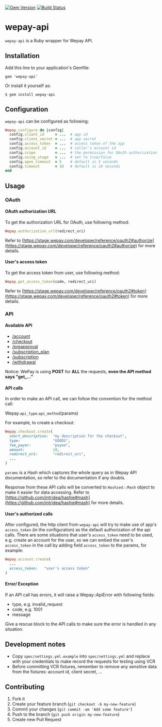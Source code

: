 [![Gem Version](https://badge.fury.io/rb/wepay-api.png)](http://badge.fury.io/rb/wepay-api)
[![Build Status](https://travis-ci.org/B-Sides/wepay-api.png?branch=master)](https://travis-ci.org/B-Sides/wepay-api)

# wepay-api

`wepay-api` is a Ruby wrapper for Wepay API.

## Installation

Add this line to your application's Gemfile:

    gem 'wepay-api'

Or install it yourself as:

    $ gem install wepay-api

## Configuration
`wepay-api` can be configured as following:

```ruby
Wepay.configure do |config|
  config.client_id     = ...  # app id                                  (compulsory)
  config.client_secret = ...  # app secret                              (compulsory)
  config.access_token  = ...  # access token of the app                 (compulsory)
  config.account_id    = ...  # caller's account id                     (compulsory)
  config.scope         = ...  # the permission for OAuth authorization  (compulsory)
  config.using_stage   = ...  # set to true/false                       (compulsory)
  config.open_timeout  = 5    # default is 5 seconds                    (optional)
  config.timeout       = 10   # default is 10 seconds                   (optional)
end
```

## Usage

### OAuth
#### OAuth authorization URL
To get the authorization URL for OAuth, use following method:

```ruby
Wepay.authorization_url(redirect_uri)
```

Refer to [https://stage.wepay.com/developer/reference/oauth2#authorize](https://stage.wepay.com/developer/reference/oauth2#authorize) for more details.

#### User's access token
To get the access token from user, use following method:

```ruby
Wepay.get_access_token(code, redirect_uri)
```

Refer to [https://stage.wepay.com/developer/reference/oauth2#token](https://stage.wepay.com/developer/reference/oauth2#token) for more details.

### API
#### Available API
  - [/account](lib/wepay/api/account.rb)
  - [/checkout](lib/wepay/api/checkout.rb)
  - [/preapproval](lib/wepay/api/preapproval.rb)
  - [/subscription_plan](lib/wepay/api/subscription_plan.rb)
  - [/subscription](lib/wepay/api/subscription.rb)
  - [/withdrawal](lib/wepay/api/withdrawal.rb)

Notice: WePay is using **POST** for **ALL** the requests, **even the API method says "get_..."**

#### API calls
In order to make an API call, we can follow the convention for the method call:

Wepay.`api_type`.`api_method`(params)

For example, to create a checkout:

```ruby
Wepay.checkout.create(
  short_description:  "my description for the checkout",
  type:               "GOODS",
  fee_payer:          "payee",
  amount:	          10,
  redirect_uri:       "redirect_uri",
  ...
)
```

`params` is a Hash which captures the whole query as in Wepay API documentation, so refer to the documentation if any doubts.

Response from these API calls will be converted to `Hashied::Mash` object to make it easier for data accessing.
Refer to [https://github.com/intridea/hashie#mash](https://github.com/intridea/hashie#mash) for more details.

#### User's authorized calls
After configured, the http client from `wepay-api` will try to make use of app's `access_token` (in the configuration) as the default authorization of the api calls.
There are some situations that user's `access_token` need to be used, e.g. create an account for the user, so we can embed the user's `access_token`
in the call by adding field `access_token` to the params, for example:

```ruby
Wepay.account.create(
  ...
  access_token:   "user's access token"
)
```

#### Error/ Exception
If an API call has errors, it will raise a Wepay::ApiError with following fields:
  - type,     e.g. invalid_request
  - code,     e.g. 1001
  - message

Give a rescue block to the API calls to make sure the error is handled in any situation.

## Development notes
  - Copy `spec/settings.yml.example` into `spec/settings.yml` and replace with your credentials to make record the requests for testing using VCR
  - Before committing VCR fixtures, remember to remove any sensitive data from the fixtures: account id, client secret, ...

## Contributing

1. Fork it
2. Create your feature branch (`git checkout -b my-new-feature`)
3. Commit your changes (`git commit -am 'Add some feature'`)
4. Push to the branch (`git push origin my-new-feature`)
5. Create new Pull Request
